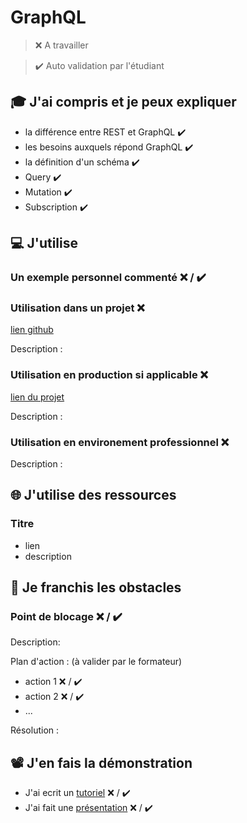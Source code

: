 # GraphQL

> ❌ A travailler

> ✔️ Auto validation par l'étudiant

## 🎓 J'ai compris et je peux expliquer

- la différence entre REST et GraphQL  ✔️
- les besoins auxquels répond GraphQL  ✔️
- la définition d'un schéma ✔️
- Query  ✔️
- Mutation ✔️
- Subscription  ✔️

## 💻 J'utilise

### Un exemple personnel commenté ❌ / ✔️

### Utilisation dans un projet ❌ 

[lien github](...)

Description :

### Utilisation en production si applicable ❌ 

[lien du projet](...)

Description :

### Utilisation en environement professionnel ❌ 

Description :

## 🌐 J'utilise des ressources

### Titre

- lien
- description

## 🚧 Je franchis les obstacles

### Point de blocage ❌ / ✔️

Description:

Plan d'action : (à valider par le formateur)

- action 1 ❌ / ✔️
- action 2 ❌ / ✔️
- ...

Résolution :

## 📽️ J'en fais la démonstration

- J'ai ecrit un [tutoriel](...) ❌ / ✔️
- J'ai fait une [présentation](...) ❌ / ✔️
